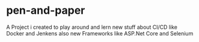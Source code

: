 # pen-and-paper
A Project i created to play around and lern new stuff about CI/CD like Docker and Jenkens also new Frameworks like ASP.Net Core and Selenium
